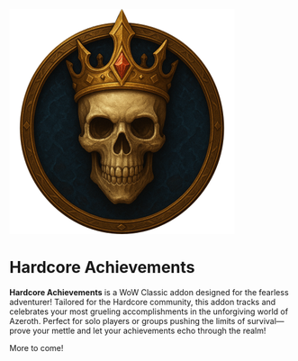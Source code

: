 ![Logo](https://github.com/IAmChills/HardcoreAchievements/blob/main/Images/HardcoreAchievementsCurse.png?raw=true)

# Hardcore Achievements

**Hardcore Achievements** is a WoW Classic addon designed for the fearless adventurer! Tailored for the Hardcore community, this addon tracks and celebrates your most grueling accomplishments in the unforgiving world of Azeroth. Perfect for solo players or groups pushing the limits of survival—prove your mettle and let your achievements echo through the realm!

More to come!
